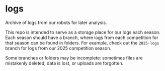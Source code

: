 # logs

Archive of logs from our robots for later analysis.

This repo is intended to serve as a storage place for our logs each season. Each season should have a branch, where logs from each competition for that season can be found in folders. For example, check out the `2025-logs` branch for logs from our 2025 competition season.

Some branches or folders may be incomplete: sometimes files are mistakenly deleted, data is lost, or uploads are forgotten.
